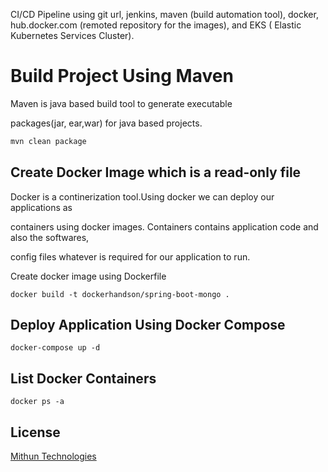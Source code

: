 CI/CD Pipeline using git url, jenkins, maven (build automation tool), docker, hub.docker.com (remoted repository for the images), and EKS ( Elastic Kubernetes Services Cluster). 

# Build Project Using Maven

Maven is java based build tool to generate executable 

packages(jar, ear,war) for java based projects.

```bash
mvn clean package
```

## Create Docker Image which is a read-only file
Docker is a continerization tool.Using docker we can deploy our applications as 

containers using docker images. Containers contains application code and also the softwares,

config files whatever is required for our application to run.

Create docker image using Dockerfile


```docker
docker build -t dockerhandson/spring-boot-mongo .
```

## Deploy Application Using Docker Compose 

```docker-compose 
docker-compose up -d 
```

## List Docker Containers
```docker
docker ps -a
```

## License
[Mithun Technologies](http://mithuntechnologies.co.in)
